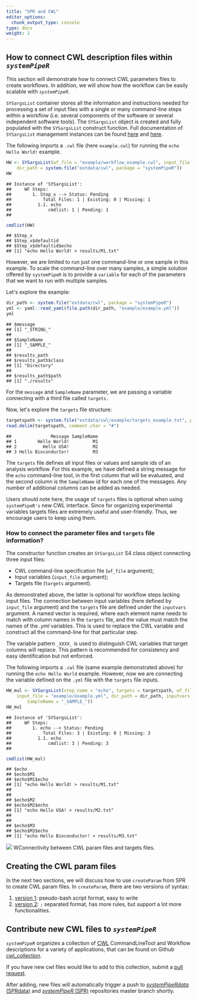 ```yaml
---
title: "SPR and CWL" 
editor_options: 
  chunk_output_type: console
type: docs
weight: 2
---
```


<script type="text/javascript">
document.addEventListener("DOMContentLoaded", function() {
  document.querySelector("h1").className = "title";
});
</script>
<script type="text/javascript">
document.addEventListener("DOMContentLoaded", function() {
  var links = document.links;  
  for (var i = 0, linksLength = links.length; i < linksLength; i++)
    if (links[i].hostname != window.location.hostname)
      links[i].target = '_blank';
});
</script>



## How to connect CWL description files within _`systemPipeR`_ 

This section will demonstrate how to connect CWL parameters files to create 
workflows. In addition, we will show how the workflow can be easily scalable 
with _`systemPipeR`_.

`SYSargsList` container stores all the information and instructions needed for processing 
a set of input files with a single or many command-line steps within a workflow 
(i.e. several components of the software or several independent software tools). 
The `SYSargsList` object is created and fully populated with the `SYSargsList` construct
function. 
Full documentation of `SYSargsList` management instances can be found [here](#sysargslist)
and [here](#appendstep).

The following imports a `.cwl` file (here `example.cwl`) for running the `echo Hello World!` 
example.


```r
HW <- SYSargsList(wf_file = "example/workflow_example.cwl", input_file = "example/example_single.yml",
    dir_path = system.file("extdata/cwl", package = "systemPipeR"))
HW
```

```
## Instance of 'SYSargsList': 
##     WF Steps:
##        1. Step_x --> Status: Pending 
##            Total Files: 1 | Existing: 0 | Missing: 1 
##          1.1. echo
##              cmdlist: 1 | Pending: 1
## 
```

```r
cmdlist(HW)
```

```
## $Step_x
## $Step_x$defaultid
## $Step_x$defaultid$echo
## [1] "echo Hello World! > results/M1.txt"
```

However, we are limited to run just one command-line or one sample in this example. 
To scale the command-line over many samples, a simple solution offered by `systemPipeR` 
is to provide a `variable` for each of the parameters that we want to run with multiple samples. 

Let's explore the example:


```r
dir_path <- system.file("extdata/cwl", package = "systemPipeR")
yml <- yaml::read_yaml(file.path(dir_path, "example/example.yml"))
yml
```

```
## $message
## [1] "_STRING_"
## 
## $SampleName
## [1] "_SAMPLE_"
## 
## $results_path
## $results_path$class
## [1] "Directory"
## 
## $results_path$path
## [1] "./results"
```

For the `message` and `SampleName` parameter, we are passing a variable connecting 
with a third file called `targets.` 

Now, let's explore the `targets` file structure:


```r
targetspath <- system.file("extdata/cwl/example/targets_example.txt", package = "systemPipeR")
read.delim(targetspath, comment.char = "#")
```

```
##               Message SampleName
## 1        Hello World!         M1
## 2          Hello USA!         M2
## 3 Hello Bioconductor!         M3
```

The `targets` file defines all input files or values and sample ids of an analysis workflow. 
For this example, we have defined a string message for the `echo` command-line tool,
in the first column that will be evaluated, and the second column is the 
`SampleName` id for each one of the messages.
Any number of additional columns can be added as needed.

Users should note here, the usage of `targets` files is optional when using 
`systemPipeR's` new CWL interface. Since for organizing experimental variables targets 
files are extremely useful and user-friendly. Thus, we encourage users to keep using them.

### How to connect the parameter files and `targets` file information?

The constructor function creates an `SYSargsList` S4 class object connecting three input files:

  - CWL command-line specification file (`wf_file` argument);
  - Input variables (`input_file` argument);
  - Targets file (`targets` argument).
    
As demonstrated above, the latter is optional for workflow steps lacking input files. 
The connection between input variables (here defined by `input_file` argument) 
and the `targets` file are defined under the `inputvars` argument. 
A named vector is required, where each element name needs to match with column 
names in the `targets` file, and the value must match the names of the *.yml* 
variables. This is used to replace the CWL variable and construct all the command-line
for that particular step. 

The variable pattern `_XXXX_` is used to distinguish CWL variables that target 
columns will replace. This pattern is recommended for consistency and easy identification
but not enforced.

The following imports a `.cwl` file (same example demonstrated above) for running
the `echo Hello World` example. However, now we are connecting the variable defined 
on the `.yml` file with the `targets` file inputs.


```r
HW_mul <- SYSargsList(step_name = "echo", targets = targetspath, wf_file = "example/workflow_example.cwl",
    input_file = "example/example.yml", dir_path = dir_path, inputvars = c(Message = "_STRING_",
        SampleName = "_SAMPLE_"))
HW_mul
```

```
## Instance of 'SYSargsList': 
##     WF Steps:
##        1. echo --> Status: Pending 
##            Total Files: 3 | Existing: 0 | Missing: 3 
##          1.1. echo
##              cmdlist: 3 | Pending: 3
## 
```

```r
cmdlist(HW_mul)
```

```
## $echo
## $echo$M1
## $echo$M1$echo
## [1] "echo Hello World! > results/M1.txt"
## 
## 
## $echo$M2
## $echo$M2$echo
## [1] "echo Hello USA! > results/M2.txt"
## 
## 
## $echo$M3
## $echo$M3$echo
## [1] "echo Hello Bioconductor! > results/M3.txt"
```



![](../../SPR_CWL_hello.png)
WConnectivity between CWL param files and targets files.

## Creating the CWL param files 

In the next two sections, we will discuss how to use `createParam` from SPR 
to create CWL param files. In `createParam`, there are two versions of syntax:

1. [version 1](../create_param_v1): pseudo-bash script format, easy to write
1. [version 2](../create_param_v2): `;` separated format, has more rules, but support 
   a lot more functionalities. 


## Contribute new CWL files to _`systemPipeR`_

_`systemPipeR`_ organizes a collection of [CWL](https://www.commonwl.org/) CommandLineTool and 
Workflow descriptions for a variety of applications, that can be 
found on Github [cwl_collection](https://github.com/systemPipeR/cwl_collection). 

If you have new cwl files would like to add to this collection, submit a 
[pull request](https://github.com/systemPipeR/cwl_collection/pulls).

After adding, new files will automatically trigger a
push to [*systemPipeRdata* (SPRdata)](https://github.com/tgirke/systemPipeRdata) 
and [*systemPipeR* (SPR)](https://github.com/tgirke/systemPipeR) repositories master branch
shortly.


